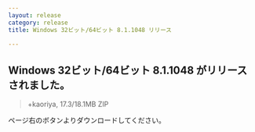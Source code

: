 ```yaml
---
layout: release
category: release
title: Windows 32ビット/64ビット 8.1.1048 リリース

---
```

## Windows 32ビット/64ビット 8.1.1048 がリリースされました。

> +kaoriya, 17.3/18.1MB ZIP

ページ右のボタンよりダウンロードしてください。
